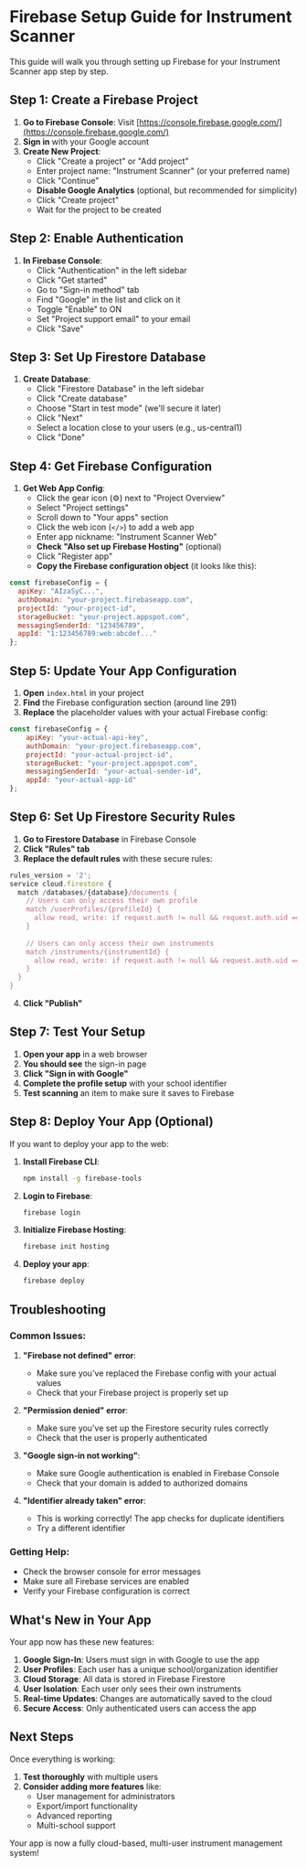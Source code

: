 # Firebase Setup Guide for Instrument Scanner

This guide will walk you through setting up Firebase for your Instrument Scanner app step by step.

## Step 1: Create a Firebase Project

1. **Go to Firebase Console**: Visit [https://console.firebase.google.com/](https://console.firebase.google.com/)
2. **Sign in** with your Google account
3. **Create New Project**:
   - Click "Create a project" or "Add project"
   - Enter project name: "Instrument Scanner" (or your preferred name)
   - Click "Continue"
   - **Disable Google Analytics** (optional, but recommended for simplicity)
   - Click "Create project"
   - Wait for the project to be created

## Step 2: Enable Authentication

1. **In Firebase Console**:
   - Click "Authentication" in the left sidebar
   - Click "Get started"
   - Go to "Sign-in method" tab
   - Find "Google" in the list and click on it
   - Toggle "Enable" to ON
   - Set "Project support email" to your email
   - Click "Save"

## Step 3: Set Up Firestore Database

1. **Create Database**:
   - Click "Firestore Database" in the left sidebar
   - Click "Create database"
   - Choose "Start in test mode" (we'll secure it later)
   - Click "Next"
   - Select a location close to your users (e.g., us-central1)
   - Click "Done"

## Step 4: Get Firebase Configuration

1. **Get Web App Config**:
   - Click the gear icon (⚙️) next to "Project Overview"
   - Select "Project settings"
   - Scroll down to "Your apps" section
   - Click the web icon (`</>`) to add a web app
   - Enter app nickname: "Instrument Scanner Web"
   - **Check "Also set up Firebase Hosting"** (optional)
   - Click "Register app"
   - **Copy the Firebase configuration object** (it looks like this):

```javascript
const firebaseConfig = {
  apiKey: "AIzaSyC...",
  authDomain: "your-project.firebaseapp.com",
  projectId: "your-project-id",
  storageBucket: "your-project.appspot.com",
  messagingSenderId: "123456789",
  appId: "1:123456789:web:abcdef..."
};
```

## Step 5: Update Your App Configuration

1. **Open** `index.html` in your project
2. **Find** the Firebase configuration section (around line 291)
3. **Replace** the placeholder values with your actual Firebase config:

```javascript
const firebaseConfig = {
    apiKey: "your-actual-api-key",
    authDomain: "your-project.firebaseapp.com",
    projectId: "your-actual-project-id",
    storageBucket: "your-project.appspot.com",
    messagingSenderId: "your-actual-sender-id",
    appId: "your-actual-app-id"
};
```

## Step 6: Set Up Firestore Security Rules

1. **Go to Firestore Database** in Firebase Console
2. **Click "Rules" tab**
3. **Replace the default rules** with these secure rules:

```javascript
rules_version = '2';
service cloud.firestore {
  match /databases/{database}/documents {
    // Users can only access their own profile
    match /userProfiles/{profileId} {
      allow read, write: if request.auth != null && request.auth.uid == resource.data.userId;
    }
    
    // Users can only access their own instruments
    match /instruments/{instrumentId} {
      allow read, write: if request.auth != null && request.auth.uid == resource.data.userId;
    }
  }
}
```

4. **Click "Publish"**

## Step 7: Test Your Setup

1. **Open your app** in a web browser
2. **You should see** the sign-in page
3. **Click "Sign in with Google"**
4. **Complete the profile setup** with your school identifier
5. **Test scanning** an item to make sure it saves to Firebase

## Step 8: Deploy Your App (Optional)

If you want to deploy your app to the web:

1. **Install Firebase CLI**:
   ```bash
   npm install -g firebase-tools
   ```

2. **Login to Firebase**:
   ```bash
   firebase login
   ```

3. **Initialize Firebase Hosting**:
   ```bash
   firebase init hosting
   ```

4. **Deploy your app**:
   ```bash
   firebase deploy
   ```

## Troubleshooting

### Common Issues:

1. **"Firebase not defined" error**:
   - Make sure you've replaced the Firebase config with your actual values
   - Check that your Firebase project is properly set up

2. **"Permission denied" error**:
   - Make sure you've set up the Firestore security rules correctly
   - Check that the user is properly authenticated

3. **"Google sign-in not working"**:
   - Make sure Google authentication is enabled in Firebase Console
   - Check that your domain is added to authorized domains

4. **"Identifier already taken" error**:
   - This is working correctly! The app checks for duplicate identifiers
   - Try a different identifier

### Getting Help:

- Check the browser console for error messages
- Make sure all Firebase services are enabled
- Verify your Firebase configuration is correct

## What's New in Your App

Your app now has these new features:

1. **Google Sign-In**: Users must sign in with Google to use the app
2. **User Profiles**: Each user has a unique school/organization identifier
3. **Cloud Storage**: All data is stored in Firebase Firestore
4. **User Isolation**: Each user only sees their own instruments
5. **Real-time Updates**: Changes are automatically saved to the cloud
6. **Secure Access**: Only authenticated users can access the app

## Next Steps

Once everything is working:

1. **Test thoroughly** with multiple users
2. **Consider adding more features** like:
   - User management for administrators
   - Export/import functionality
   - Advanced reporting
   - Multi-school support

Your app is now a fully cloud-based, multi-user instrument management system!
